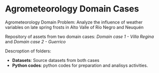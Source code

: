 # Agrometeorology Domain Cases
Agrometeorology Domain Problem: Analyze the influence of weather  variables on late spring frosts in Alto Valle of Río Negro and Neuquén

Repository of assets from two domain cases: *Domain case 1 - Villa Regina* and *Domain case 2 - Guerrico*

Descroption of folders: 
* **Datasets**: Source datasets from both cases
* **Python codes**: python codes for preparation and analisys activities. 
